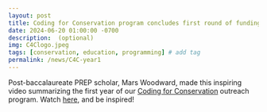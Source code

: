 ```yaml
---
layout: post
title: Coding for Conservation program concludes first round of funding. Watch our summary video!
date: 2024-06-20 01:00:00 -0700
description:  (optional)
img: C4Clogo.jpeg
tags: [conservation, education, programming] # add tag
permalink: /news/C4C-year1
---
```


Post-baccalaureate PREP scholar, Mars Woodward, made this inspiring video summarizing the first year of our <a href="https://www.coding4conservation.org" target="_blank">Coding for Conservation</a> outreach program. Watch <a href="https://uchicago.box.com/s/1y1p72qbl12r9eidspj0j4tb1lhomtu1" target="_blank">here</a>, and be inspired!

